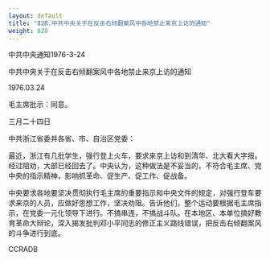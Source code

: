 ```yaml
---
layout: default
title: "828.中共中央关于在反击右倾翻案风中各地禁止来京上访的通知"
weight: 828
---
```


中共中央通知1976-3-24

中共中央关于在反击右倾翻案风中各地禁止来京上访的通知

1976.03.24

毛主席批示：同意。

三月二十四日

中共浙江省委并各省、市、自治区党委：

最近，浙江有几批学生，强行登上火车，要求来京上访和到清华、北大看大字报。经过阻劝，大部已经回去了。中央认为，这种做法是不妥当的，不符合毛主席、党中央的指示精神，影响抓革命、促生产、促工作、促战备。

中央要求各地要坚决贯彻执行毛主席的重要指示和中央文件的规定，对强行登车要求来京的人员，应做好思想工作，坚决劝阻。告诉他们，整个运动要根据毛主席指示，在党委一元化领导下进行。不搞串连，不搞战斗队。在本地区、本单位搞好教育革命大辩论，深入揭发批判邓小平同志的修正主义路线错误，把反击右倾翻案风的斗争进行到底。

CCRADB

